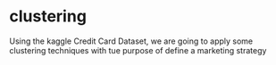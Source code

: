 # clustering
Using the kaggle Credit Card Dataset, we are going to apply some clustering techniques with tue purpose of define a marketing strategy
